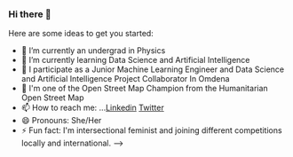 ### Hi there 👋

Here are some ideas to get you started:

- 🔭 I’m currently an undergrad in Physics 
- 🌱 I’m currently learning Data Science and Artificial Intelligence 
- 👯 I participate as a Junior Machine Learning Engineer and Data Science and Artificial Intelligence Project Collaborator In Omdena 
- 🤔 I'm one of the Open Street Map Champion from the Humanitarian Open Street Map 
- 📫 How to reach me: ...[Linkedin](https://www.linkedin.com/in/armielyn-obinguar-9229561b0/) [Twitter](https://twitter.com/ArmlynObngr)
- 😄 Pronouns: She/Her
- ⚡ Fun fact: I'm intersectional feminist and joining different competitions locally and international. 
-->
